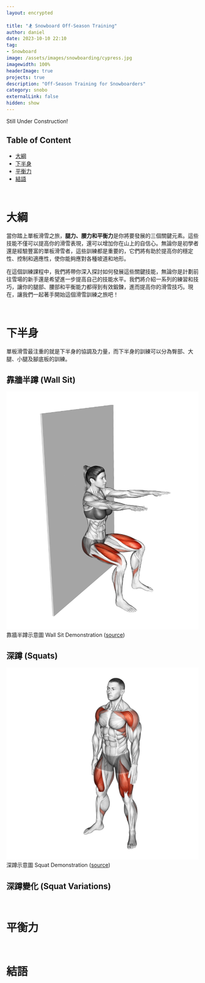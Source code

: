 ```yaml
---
layout: encrypted

title: "🏂 Snowboard Off-Season Training"
author: daniel
date: 2023-10-10 22:10
tag: 
- Snowboard
image: /assets/images/snowboarding/cypress.jpg
imagewidth: 100%
headerImage: true
projects: true
description: "Off-Season Training for Snowboarders"
category: snobo
externalLink: false
hidden: show
---
```



Still Under Construction!


## Table of Content
- [大綱](#introduction)
- [下半身](#bottom)
- [平衡力](#balance)
- [結語](#conclusion)

<br/>
<h1 id="introduction">大綱</h1>

<body>

當你踏上單板滑雪之旅，**腿力、腰力和平衡力**是你將要發展的三個關鍵元素。這些技能不僅可以提高你的滑雪表現，還可以增加你在山上的自信心。無論你是初學者還是經驗豐富的單板滑雪者，這些訓練都是重要的，它們將有助於提高你的穩定性、控制和適應性，使你能夠應對各種坡道和地形。

在這個訓練課程中，我們將帶你深入探討如何發展這些關鍵技能，無論你是計劃前往雪場的新手還是希望進一步提高自己的技能水平。我們將介紹一系列的練習和技巧，讓你的腿部、腰部和平衡能力都得到有效鍛鍊，進而提高你的滑雪技巧。現在，讓我們一起著手開始這個滑雪訓練之旅吧！
</body>


<br/>
<h1 id="bottom">下半身</h1>

<body>

單板滑雪最注重的就是下半身的協調及力量，而下半身的訓練可以分為臀部、大腿、小腿及腳底板的訓練。
</body>


<h2>靠牆半蹲 (Wall Sit)</h1>

<div class="wrapper-medium">
    <img class="image" src="/assets/images/snowboarding/wall-sit.png"/>
    <figcaption class="caption">靠牆半蹲示意圖 Wall Sit Demonstration (<a href="https://www.inspireusafoundation.org/wall-sit-variations/">source</a>)</figcaption>
</div>

<h2>深蹲 (Squats)</h1>

<div class="wrapper-medium">
    <img class="image" src="/assets/images/snowboarding/squat.gif"/>
    <figcaption class="caption">深蹲示意圖 Squat Demonstration (<a href="https://www.inspireusafoundation.org/squat-variations/">source</a>)</figcaption>
</div>


<h2>深蹲變化 (Squat Variations)</h1>


<br/>
<h1 id="balance">平衡力</h1>

<br/>
<h1 id="conclusion">結語</h1>